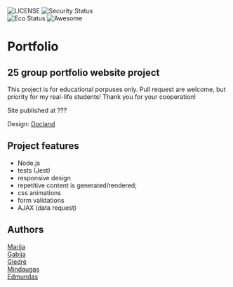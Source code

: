 ![LICENSE](https://img.shields.io/badge/license-MIT-blue.svg?style=flat-square)
![Security Status](https://img.shields.io/security-headers?label=Security&url=https%3A%2F%2Fgithub.com&style=flat-square)<br>
![Eco Status](https://img.shields.io/badge/ECO-Friendly-green.svg)
![Awesome](https://cdn.rawgit.com/sindresorhus/awesome/d7305f38d29fed78fa85652e3a63e154dd8e8829/media/badge.svg)

# Portfolio

## 25 group portfolio website project

This project is for educational porpuses only. Pull request are welcome, but priority for my real-life students! Thank you for your cooperation!

Site published at ???

Design: [Docland](https://themelooks.org/demo/docland/html/home-course.html)

## Project features

-   Node.js
-   tests (Jest)
-   responsive design
-   repetitive content is generated/rendered;
-   css animations
-   form validations
-   AJAX (data request)

## Authors

[Marija](https://github.com/mareidu)<br>
[Gabija](https://github.com/gabijaatmanaviciute)<br>
[Giedrė](https://github.com/giedrotie)<br>
[Mindaugas](https://github.com/camel25)<br>
[Edmundas](https://github.com/trickerltu)<br>
